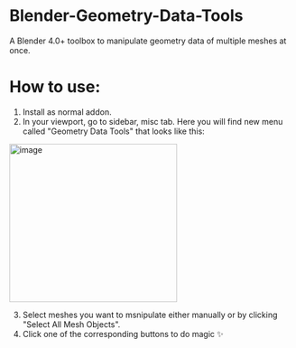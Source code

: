 # Blender-Geometry-Data-Tools
A Blender 4.0+ toolbox to manipulate geometry data of multiple meshes at once.

# How to use:
1. Install as normal addon.
2. In your viewport, go to sidebar, misc tab. Here you will find new menu called "Geometry Data Tools" that looks like this:

<img width="297" height="280" alt="image" src="https://github.com/user-attachments/assets/8258a97d-01eb-4a63-9288-fa247a42fe45" />

3. Select meshes you want to msnipulate either manually or by clicking "Select All Mesh Objects".
4. Click one of the corresponding buttons to do magic ✨
